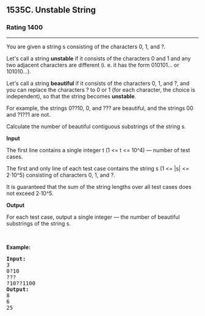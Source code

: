 <h2>1535C. Unstable String</h2><h3>Rating 1400</h3><hr><div><p>
You are given a string s consisting of the characters 0, 1, and ?.

Let's call a string <b>unstable</b> if it consists of the characters 0 and 1 and any two adjacent characters are different (i. e. it has the form 010101... or 101010...).

Let's call a string <b>beautiful</b> if it consists of the characters 0, 1, and ?, and you can replace the characters ? to 0 or 1 (for each character, the choice is independent), so that the string becomes <b>unstable</b>.

For example, the strings 0??10, 0, and ??? are beautiful, and the strings 00 and ?1??1 are not.

Calculate the number of beautiful contiguous substrings of the string s.  
</p>
<p><strong>Input</strong></p>
The first line contains a single integer t (1 &lt;= t &lt;= 10^4) — number of test cases.

The first and only line of each test case contains the string s (1 &lt;= |s| &lt;= 2⋅10^5) consisting of characters 0, 1, and ?.

It is guaranteed that the sum of the string lengths over all test cases does not exceed 2⋅10^5.

<p><strong>Output</strong></p>
For each test case, output a single integer — the number of beautiful substrings of the string s.  
  
<p>&nbsp;</p>
<p><strong>Example:</strong></p>
<pre><strong>Input:</strong> 
3
0?10
???
?10??1100
<strong>Output:</strong>
8
6
25
</pre>
</div>

